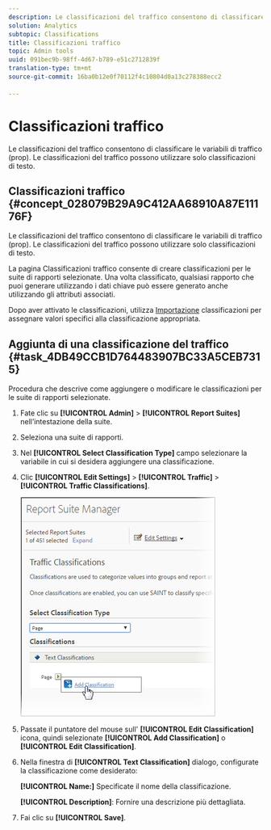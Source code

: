 ```yaml
---
description: Le classificazioni del traffico consentono di classificare le variabili di traffico (prop). Le classificazioni del traffico possono utilizzare solo classificazioni di testo.
solution: Analytics
subtopic: Classifications
title: Classificazioni traffico
topic: Admin tools
uuid: 091bec9b-98ff-4d67-b789-e51c2712839f
translation-type: tm+mt
source-git-commit: 16ba0b12e0f70112f4c10804d0a13c278388ecc2

---
```



# Classificazioni traffico

Le classificazioni del traffico consentono di classificare le variabili di traffico (prop). Le classificazioni del traffico possono utilizzare solo classificazioni di testo.

## Classificazioni traffico {#concept_028079B29A9C412AA68910A87E11176F}

Le classificazioni del traffico consentono di classificare le variabili di traffico (prop). Le classificazioni del traffico possono utilizzare solo classificazioni di testo.

La pagina Classificazioni traffico consente di creare classificazioni per le suite di rapporti selezionate. Una volta classificato, qualsiasi rapporto che puoi generare utilizzando i dati chiave può essere generato anche utilizzando gli attributi associati.

Dopo aver attivato le classificazioni, utilizza [Importazione](/help/components/c-classifications2/c-classifications-importer/c-working-with-saint.md) classificazioni per assegnare valori specifici alla classificazione appropriata.

## Aggiunta di una classificazione del traffico {#task_4DB49CCB1D764483907BC33A5CEB7315}

<!-- 

t_classification_add_traffic.xml

 -->

Procedura che descrive come aggiungere o modificare le classificazioni per le suite di rapporti selezionate.

1. Fate clic su **[!UICONTROL Admin]** &gt; **[!UICONTROL Report Suites]** nell’intestazione della suite.
1. Seleziona una suite di rapporti.
1. Nel **[!UICONTROL Select Classification Type]** campo selezionare la variabile in cui si desidera aggiungere una classificazione.
1. Clic **[!UICONTROL Edit Settings]** &gt; **[!UICONTROL Traffic]** &gt; **[!UICONTROL Traffic Classifications]**.

   ![Informazioni sul passaggio](assets/traffic-classification.png)

1. Passate il puntatore del mouse sull' **[!UICONTROL Edit Classification]** icona, quindi selezionate **[!UICONTROL Add Classification]** o **[!UICONTROL Edit Classification]**.
1. Nella finestra di **[!UICONTROL Text Classification]** dialogo, configurate la classificazione come desiderato:

   **[!UICONTROL Name:]** Specificate il nome della classificazione.

   **[!UICONTROL Description]**: Fornire una descrizione più dettagliata.
1. Fai clic su **[!UICONTROL Save]**.
